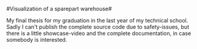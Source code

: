 #Visualization of a sparepart warehouse#

My final thesis for my graduation in the last year of my technical school. Sadly I can't publish the complete source code due to safety-issues, but there
is a little showcase-video and the complete documentation, in case somebody is interested.
